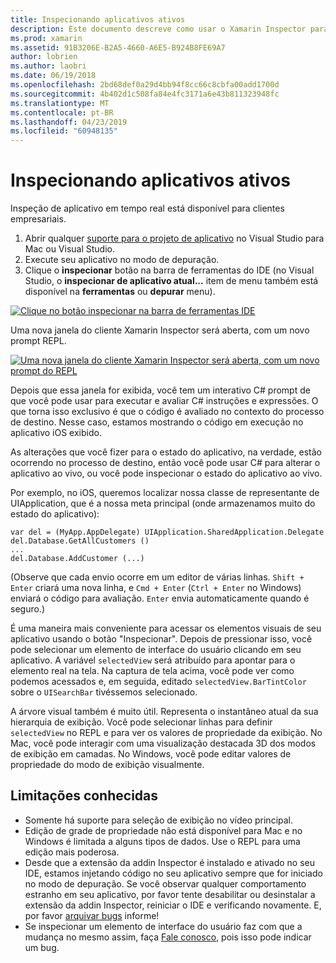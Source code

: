 ```yaml
---
title: Inspecionando aplicativos ativos
description: Este documento descreve como usar o Xamarin Inspector para inspecionar os aplicativos. Ele também discute as limitações da ferramenta Xamarin Inspector.
ms.prod: xamarin
ms.assetid: 91B3206E-B2A5-4660-A6E5-B924B8FE69A7
author: lobrien
ms.author: laobri
ms.date: 06/19/2018
ms.openlocfilehash: 2bd68def0a29d4bb94f8cc66c8cbfa00add1700d
ms.sourcegitcommit: 4b402d1c508fa84e4fc3171a6e43b811323948fc
ms.translationtype: MT
ms.contentlocale: pt-BR
ms.lasthandoff: 04/23/2019
ms.locfileid: "60948135"
---
```

# <a name="inspecting-live-applications"></a>Inspecionando aplicativos ativos

Inspeção de aplicativo em tempo real está disponível para clientes empresariais.

1. Abrir qualquer [suporte para o projeto de aplicativo](~/tools/inspector/install.md#supported-platforms) no Visual Studio para Mac ou Visual Studio.
1. Execute seu aplicativo no modo de depuração.
1. Clique o **inspecionar** botão na barra de ferramentas do IDE (no Visual Studio, o **inspecionar de aplicativo atual...**  item de menu também está disponível na **ferramentas** ou **depurar** menu).

[![](inspect-images/mac-heres-the-button.png "Clique no botão inspecionar na barra de ferramentas IDE")](inspect-images/mac-heres-the-button.png#lightbox)

Uma nova janela do cliente Xamarin Inspector será aberta, com um novo prompt REPL.

[![](inspect-images/inspector-0.7.0-map-inspect-small.png "Uma nova janela do cliente Xamarin Inspector será aberta, com um novo prompt do REPL")](inspect-images/inspector-0.7.0-map-inspect.png#lightbox)

Depois que essa janela for exibida, você tem um interativo C# prompt de que você pode usar para executar e avaliar C# instruções e expressões. O que torna isso exclusivo é que o código é avaliado no contexto do processo de destino. Nesse caso, estamos mostrando o código em execução no aplicativo iOS exibido.

As alterações que você fizer para o estado do aplicativo, na verdade, estão ocorrendo no processo de destino, então você pode usar C# para alterar o aplicativo ao vivo, ou você pode inspecionar o estado do aplicativo ao vivo.

Por exemplo, no iOS, queremos localizar nossa classe de representante de UIApplication, que é a nossa meta principal (onde armazenamos muito do estado do aplicativo):

    var del = (MyApp.AppDelegate) UIApplication.SharedApplication.Delegate
    del.Database.GetAllCustomers ()
    ...
    del.Database.AddCustomer (...)

(Observe que cada envio ocorre em um editor de várias linhas. `Shift + Enter` criará uma nova linha, e `Cmd + Enter` (`Ctrl + Enter` no Windows) enviará o código para avaliação. `Enter` envia automaticamente quando é seguro.)

É uma maneira mais conveniente para acessar os elementos visuais de seu aplicativo usando o botão "Inspecionar". Depois de pressionar isso, você pode selecionar um elemento de interface do usuário clicando em seu aplicativo. A variável `selectedView` será atribuído para apontar para o elemento real na tela. Na captura de tela acima, você pode ver como podemos acessados e, em seguida, editado `selectedView.BarTintColor` sobre o `UISearchBar` tivéssemos selecionado.

A árvore visual também é muito útil. Representa o instantâneo atual da sua hierarquia de exibição. Você pode selecionar linhas para definir `selectedView` no REPL e para ver os valores de propriedade da exibição. No Mac, você pode interagir com uma visualização destacada 3D dos modos de exibição em camadas. No Windows, você pode editar valores de propriedade do modo de exibição visualmente.

## <a name="known-limitations"></a>Limitações conhecidas

 - Somente há suporte para seleção de exibição no vídeo principal.
 - Edição de grade de propriedade não está disponível para Mac e no Windows é limitada a alguns tipos de dados. Use o REPL para uma edição mais poderosa.
 - Desde que a extensão da addin Inspector é instalado e ativado no seu IDE, estamos injetando código no seu aplicativo sempre que for iniciado no modo de depuração. Se você observar qualquer comportamento estranho em seu aplicativo, por favor tente desabilitar ou desinstalar a extensão da addin Inspector, reiniciar o IDE e verificando novamente. E, por favor [arquivar bugs](~/tools/inspector/install.md#reporting-bugs) informe!
 - Se inspecionar um elemento de interface do usuário faz com que a mudança no mesmo assim, faça [Fale conosco](~/tools/inspector/install.md#reporting-bugs), pois isso pode indicar um bug.

